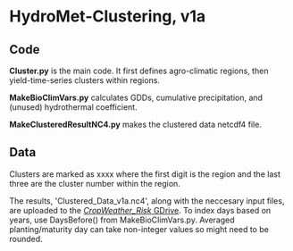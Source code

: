 # HydroMet-Clustering, v1a

## Code
**Cluster.py** is the main code. It first defines agro-climatic regions, then yield-time-series clusters within regions.

**MakeBioClimVars.py** calculates GDDs, cumulative precipitation, and (unused) hydrothermal coefficient.

**MakeClusteredResultNC4.py** makes the clustered data netcdf4 file.



## Data
Clusters are marked as xxxx where the first digit is the region and the last three are the cluster number within the region. 

The results, 'Clustered_Data_v1a.nc4', along with the neccesary input files, are uploaded to the [_CropWeather_Risk_ GDrive](https://drive.google.com/drive/u/1/folders/1mB1umEvFzYN4-NWyQZRF-QI8yr9iBoNv). To index days based on years, use DaysBefore() from MakeBioClimVars.py. Averaged planting/maturity day can take non-integer values so might need to be rounded.





